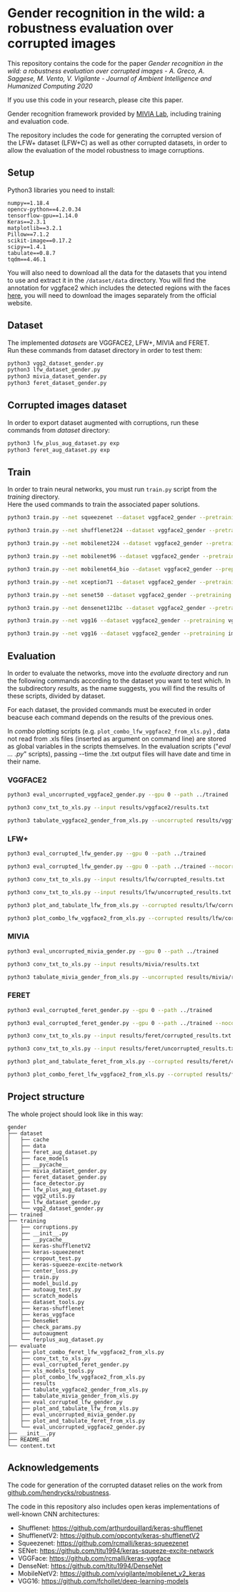 # Gender recognition in the wild: a robustness evaluation over corrupted images

This repository contains the code for the paper *Gender recognition in the wild: a robustness evaluation over corrupted images - A. Greco, A. Saggese, M. Vento, V. Vigilante - Journal of Ambient Intelligence and Humanized Computing 2020*

If you use this code in your research, please cite this paper.


Gender recognition framework provided by [MIVIA Lab](https://mivia.unisa.it), including training and evaluation code.

The repository includes the code for generating the corrupted version of the LFW+ dataset (LFW+C) as well as other corrupted datasets, in order to allow the evaluation of the model robustness to image corruptions.




## Setup

Python3 libraries you need to install:

```
numpy==1.18.4
opencv-python==4.2.0.34
tensorflow-gpu==1.14.0
Keras==2.3.1
matplotlib==3.2.1
Pillow==7.1.2
scikit-image==0.17.2
scipy==1.4.1
tabulate==0.8.7
tqdm==4.46.1
```

You will also need to download all the data for the datasets that you intend to use and extract it in the `/dataset/data` directory.
You will find the annotation for vggface2 which includes the detected regions with the faces [here](https://github.com/MiviaLab/GenderRecognitionFramework/releases/tag/0), you will need to download the images separately from the official website.

## Dataset
The implemented _datasets_ are VGGFACE2, LFW+, MIVIA and FERET. <br>
Run these commands from dataset directory in order to test them:

```bash
python3 vgg2_dataset_gender.py
python3 lfw_dataset_gender.py
python3 mivia_dataset_gender.py
python3 feret_dataset_gender.py
```

## Corrupted images dataset

In order to export dataset augmented with corruptions, run these commands from _dataset_ directory:

```bash
python3 lfw_plus_aug_dataset.py exp
python3 feret_aug_dataset.py exp
```

## Train
In order to train neural networks, you must run <code>train.py</code> script from the _training_ directory.<br>
Here the used commands to train the associated paper solutions.

```bash
python3 train.py --net squeezenet --dataset vggface2_gender --pretraining imagenet --preprocessing vggface2 --augmentation default --batch 128 --lr 0.005:0.2:20 --sel_gpu 0 --training-epochs 70 --weight_decay 0.005 --momentum
```
```bash
python3 train.py --net shufflenet224 --dataset vggface2_gender --pretraining imagenet --preprocessing vggface2 --augmentation default --batch 128 --lr 0.005:0.2:20 --sel_gpu 0 --training-epochs 70 --weight_decay 0.005 --momentum
```
```bash
python3 train.py --net mobilenet224 --dataset vggface2_gender --pretraining imagenet --preprocessing vggface2 --augmentation default --batch 128 --lr 0.005:0.2:20 --sel_gpu 0 --training-epochs 70 --weight_decay 0.005 --momentum
```
```bash
python3 train.py --net mobilenet96 --dataset vggface2_gender --pretraining imagenet --preprocessing vggface2 --augmentation default --batch 128 --lr 0.005:0.2:20  --sel_gpu 0 --training-epochs 70 --weight_decay 0.005 --momentum
```
```bash
python3 train.py --net mobilenet64_bio --dataset vggface2_gender --preprocessing vggface2 --augmentation default --batch 128 --lr 0.005:0.2:20 --sel_gpu 0 --training-epochs 70 --weight_decay 0.005 --momentum
```
```bash
python3 train.py --net xception71 --dataset vggface2_gender --pretraining imagenet --preprocessing vggface2 --augmentation default --batch 128 --lr 0.005:0.2:20 --sel_gpu 0 --training-epochs 70 --weight_decay 0.005 --momentum
```
```bash
python3 train.py --net senet50 --dataset vggface2_gender --pretraining imagenet --preprocessing vggface2 --augmentation default --batch 128 --lr 0.005:0.2:20 --sel_gpu 0 --training-epochs 70 --weight_decay 0.005 --momentum
```
```bash
python3 train.py --net densenet121bc --dataset vggface2_gender --pretraining imagenet --preprocessing vggface2 --augmentation default --batch 128 --lr 0.005:0.2:20 --sel_gpu 0 --training-epochs 70 --weight_decay 0.005 --momentum
```
```bash
python3 train.py --net vgg16 --dataset vggface2_gender --pretraining vggface2 --preprocessing vggface2 --augmentation default --batch 128 --lr 0.005:0.2:20 --sel_gpu 0 --training-epochs 70 --weight_decay 0.005 --momentum
```
```bash
python3 train.py --net vgg16 --dataset vggface2_gender --pretraining imagenet --preprocessing vggface2 --augmentation default --batch 128 --lr 0.005:0.2:20 --sel_gpu 0,1,2 --ngpus 3 --training-epochs 70 --weight_decay 0.005 --momentum
```

## Evaluation
In order to evaluate the networks, move into the _evaluate_ directory and run the following commands according to the dataset you want to test which. In the subdirectory _results_, as the name suggests, you will find the results of these scripts, divided by dataset.

For each dataset, the provided commands must be executed in order beacuse each command depends on the results of the previous ones.

In _combo_ plotting scripts (e.g. <code>plot_combo_lfw_vggface2_from_xls.py</code>) , data not read from .xls files (inserted as argument on command line) are stored as global variables in the scripts themselves.
In the evaluation scripts ("_eval ... .py_" scripts), passing --time the .txt output files will have date and time in their name.

### VGGFACE2

```bash
python3 eval_uncorrupted_vggface2_gender.py --gpu 0 --path ../trained
```
```bash
python3 conv_txt_to_xls.py --input results/vggface2/results.txt
```
```bash
python3 tabulate_vggface2_gender_from_xls.py --uncorrupted results/vggface2/results.xls
```

### LFW+
```bash
python3 eval_corrupted_lfw_gender.py --gpu 0 --path ../trained
```
```bash
python3 eval_corrupted_lfw_gender.py --gpu 0 --path ../trained --nocorruption
```
```bash
python3 conv_txt_to_xls.py --input results/lfw/corrupted_results.txt
```
```bash
python3 conv_txt_to_xls.py --input results/lfw/uncorrupted_results.txt
```
```bash
python3 plot_and_tabulate_lfw_from_xls.py --corrupted results/lfw/corrupted_results.xls --uncorrupted results/lfw/uncorrupted_results.xls
```
```bash
python3 plot_combo_lfw_vggface2_from_xls.py --corrupted results/lfw/corrupted_results.xls --uncorrupted results/lfw/uncorrupted_results.xls
```

### MIVIA
```bash
python3 eval_uncorrupted_mivia_gender.py --gpu 0 --path ../trained
```
```bash
python3 conv_txt_to_xls.py --input results/mivia/results.txt 
```
```bash
python3 tabulate_mivia_gender_from_xls.py --uncorrupted results/mivia/results.xls
```


### FERET
```bash
python3 eval_corrupted_feret_gender.py --gpu 0 --path ../trained
```
```bash
python3 eval_corrupted_feret_gender.py --gpu 0 --path ../trained --nocorruption
```
```bash
python3 conv_txt_to_xls.py --input results/feret/corrupted_results.txt
```
```bash
python3 conv_txt_to_xls.py --input results/feret/uncorrupted_results.txt
```
```bash
python3 plot_and_tabulate_feret_from_xls.py --corrupted results/feret/corrupted_results.xls --uncorrupted results/feret/uncorrupted_results.xls
```
```bash
python3 plot_combo_feret_lfw_vggface2_from_xls.py --corrupted results/feret/corrupted_results.xls --uncorrupted results/feret/uncorrupted_results.xls
```

## Project structure
The whole project should look like in this way:

```
gender
├── dataset
│   ├── cache
│   ├── data
│   ├── feret_aug_dataset.py
│   ├── face_models
│   ├── __pycache__
│   ├── mivia_dataset_gender.py
│   ├── feret_dataset_gender.py
│   ├── face_detector.py
│   ├── lfw_plus_aug_dataset.py
│   ├── vgg2_utils.py
│   ├── lfw_dataset_gender.py
│   └── vgg2_dataset_gender.py
├── trained
├── training
│   ├── corruptions.py
│   ├── __init__.py
│   ├── __pycache__
│   ├── keras-shufflenetV2
│   ├── keras-squeezenet
│   ├── cropout_test.py
│   ├── keras-squeeze-excite-network
│   ├── center_loss.py
│   ├── train.py
│   ├── model_build.py
│   ├── autoaug_test.py
│   ├── scratch_models
│   ├── dataset_tools.py
│   ├── keras-shufflenet
│   ├── keras_vggface
│   ├── DenseNet
│   ├── check_params.py
│   ├── autoaugment
│   └── ferplus_aug_dataset.py
├── evaluate
│   ├── plot_combo_feret_lfw_vggface2_from_xls.py
│   ├── conv_txt_to_xls.py
│   ├── eval_corrupted_feret_gender.py
│   ├── xls_models_tools.py
│   ├── plot_combo_lfw_vggface2_from_xls.py
│   ├── results
│   ├── tabulate_vggface2_gender_from_xls.py
│   ├── tabulate_mivia_gender_from_xls.py
│   ├── eval_corrupted_lfw_gender.py
│   ├── plot_and_tabulate_lfw_from_xls.py
│   ├── eval_uncorrupted_mivia_gender.py
│   ├── plot_and_tabulate_feret_from_xls.py
│   └── eval_uncorrupted_vggface2_gender.py
├── __init__.py
├── README.md
└── content.txt
```

## Acknowledgements
The code for generation of the corrupted dataset relies on the work from [github.com/hendrycks/robustness](github.com/hendrycks/robustness).

The code in this repository also includes open keras implementations of well-known CNN architectures:
* Shufflenet: https://github.com/arthurdouillard/keras-shufflenet
* ShufflenetV2: https://github.com/opconty/keras-shufflenetV2
* Squeezenet: https://github.com/rcmalli/keras-squeezenet
* SENet: https://github.com/titu1994/keras-squeeze-excite-network
* VGGFace: https://github.com/rcmalli/keras-vggface
* DenseNet: https://github.com/titu1994/DenseNet
* MobileNetV2: https://github.com/vvigilante/mobilenet_v2_keras
* VGG16: https://github.com/fchollet/deep-learning-models



